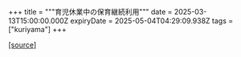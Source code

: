 +++
title = """育児休業中の保育継続利用"""
date = 2025-03-13T15:00:00.000Z
expiryDate = 2025-05-04T04:29:09.938Z
tags = ["kuriyama"]
+++


[[source]](https://www.town.kuriyama.hokkaido.jp/soshiki/39/30432.html)
